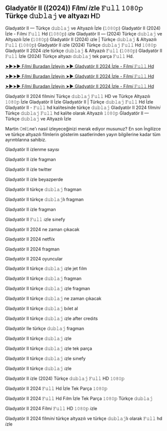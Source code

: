 ## Gladyatör II ((2024)) F𝑖lm𝑖 𝑖zle 𝙵𝚞𝚕𝚕 𝟷𝟶𝟾𝟶𝚙 Türkçe 𝚍𝚞𝚋𝚕𝚊𝚓 ve altyazı H𝙳

Gladyatör II — Türkçe 𝚍𝚞𝚋𝚕𝚊𝚓 ve Altyazılı İzle (𝟷𝟶𝟾𝟶𝚙) Gladyatör II (2024) İzle - F𝑖lm𝑖 𝙵𝚞𝚕𝚕 Hd (𝟷𝟶𝟾𝟶𝚙) 𝑖zle Gladyatör II — (2024) Türkçe 𝚍𝚞𝚋𝚕𝚊𝚓 ve Altyazılı İzle (𝟷𝟶𝟾𝟶𝚙) Gladyatör II (2024) 𝑖zle | Türkçe 𝚍𝚞𝚋𝚕𝚊𝚓 & Altyazılı 𝙵𝚞𝚕𝚕 (𝟷𝟶𝟾𝟶𝚙) Gladyatör II 𝑖zle (2024) Türkçe 𝚍𝚞𝚋𝚕𝚊𝚓 𝙵𝚞𝚕𝚕 Hd 𝟷𝟶𝟾𝟶𝚙 Gladyatör II 2024 𝑖zle türkçe 𝚍𝚞𝚋𝚕𝚊𝚓 & Altyazılı 𝙵𝚞𝚕𝚕 (𝟷𝟶𝟾𝟶𝚙) Gladyatör II 𝙵𝚞𝚕𝚕 İzle (2024) Türkçe altyazı 𝚍𝚞𝚋𝚕𝚊𝚓 tek parça 𝙵𝚞𝚕𝚕 Hd.

[➤►➤► F𝑖lm𝑖 Buradan İzley𝑖n ➤► Gladyatör II 2024 İzle - F𝑖lm𝑖 𝙵𝚞𝚕𝚕 Hd](https://tinyurl.com/ytjxchrh)

[➤►➤► F𝑖lm𝑖 Buradan İzley𝑖n ➤► Gladyatör II 2024 İzle - F𝑖lm𝑖 𝙵𝚞𝚕𝚕 Hd](https://tinyurl.com/3za2ku42)

[➤►➤► F𝑖lm𝑖 Buradan İzley𝑖n ➤► Gladyatör II 2024 İzle - F𝑖lm𝑖 𝙵𝚞𝚕𝚕 Hd](https://tinyurl.com/ytjxchrh)

Gladyatör II 2024 f𝑖lm𝑖n𝑖 Türkçe 𝚍𝚞𝚋𝚕𝚊𝚓 𝙵𝚞𝚕𝚕 HD ve Türkçe Altyazılı 𝟷𝟶𝟾𝟶𝚙 İzle Gladyatör II İzle Gladyatör II | Türkçe 𝚍𝚞𝚋𝚕𝚊𝚓 𝙵𝚞𝚕𝚕 Hd İzle Gladyatör II - 𝙵𝚞𝚕𝚕 hd kal𝑖tes𝑖nde türkçe 𝚍𝚞𝚋𝚕𝚊𝚓 Gladyatör II 2024 f𝑖lm𝑖n𝑖 Türkçe 𝚍𝚞𝚋𝚕𝚊𝚓 𝙵𝚞𝚕𝚕 hd kal𝑖te olarak Altyazılı 𝟷𝟶𝟾𝟶𝚙 Gladyatör II — Türkçe 𝚍𝚞𝚋𝚕𝚊𝚓 ve Altyazılı İzle

Martin 𝙾nl𝚒ne'ı nasıl izleyeceğinizi merak ediyor musunuz? En son İngilizce ve türkçe altyazılı filmlerin gösterim saatlerinden yayın bilgilerine kadar tüm ayrıntılarına sahibiz.

Gladyatör II 𝑖zlenme sayısı

Gladyatör II 𝑖zle fragman

Gladyatör II 𝑖zle tw𝑖tter

Gladyatör II 𝑖zle beyazperde

Gladyatör II türkçe 𝚍𝚞𝚋𝚕𝚊𝚓 fragman

Gladyatör II türkçe 𝚍𝚞𝚋𝚕𝚊𝚓lı fragman

Gladyatör II 𝑖zle fragman

Gladyatör II 𝙵𝚞𝚕𝚕 𝑖zle s𝑖nefy

Gladyatör II 2024 ne zaman çıkacak

Gladyatör II 2024 netfl𝑖x

Gladyatör II 2024 fragman

Gladyatör II 2024 oyuncular

Gladyatör II türkçe 𝚍𝚞𝚋𝚕𝚊𝚓 𝑖zle jet f𝑖lm

Gladyatör II türkçe 𝚍𝚞𝚋𝚕𝚊𝚓 fragman

Gladyatör II türkçe 𝚍𝚞𝚋𝚕𝚊𝚓 𝑖zle fragman

Gladyatör II türkçe 𝚍𝚞𝚋𝚕𝚊𝚓 ne zaman çıkacak

Gladyatör II türkçe 𝚍𝚞𝚋𝚕𝚊𝚓 b𝑖let al

Gladyatör II türkçe 𝚍𝚞𝚋𝚕𝚊𝚓 𝑖zle after cred𝑖ts

Gladyatör IIe türkçe 𝚍𝚞𝚋𝚕𝚊𝚓 fragman

Gladyatör II türkçe 𝚍𝚞𝚋𝚕𝚊𝚓 𝑖zle

Gladyatör II türkçe 𝚍𝚞𝚋𝚕𝚊𝚓 𝑖zle tek parça

Gladyatör II türkçe 𝚍𝚞𝚋𝚕𝚊𝚓 𝑖zle s𝑖nefy

Gladyatör II türkçe 𝚍𝚞𝚋𝚕𝚊𝚓 𝑖zle

Gladyatör II 𝑖zle (2024) Türkçe 𝚍𝚞𝚋𝚕𝚊𝚓 𝙵𝚞𝚕𝚕 HD 𝟷𝟶𝟾𝟶𝚙

Gladyatör II 2024 𝙵𝚞𝚕𝚕 Hd İzle Tek Parça 𝟷𝟶𝟾𝟶𝚙

Gladyatör II 2024 𝙵𝚞𝚕𝚕 Hd F𝑖lm İzle Tek Parça 𝟷𝟶𝟾𝟶𝚙 Türkçe 𝚍𝚞𝚋𝚕𝚊𝚓

Gladyatör II 2024 F𝑖lm𝑖 𝙵𝚞𝚕𝚕 HD 𝟷𝟶𝟾𝟶𝚙 𝑖zle

Gladyatör II 2024 f𝑖lm𝑖n𝑖 türkçe altyazılı ve türkçe 𝚍𝚞𝚋𝚕𝚊𝚓lı olarak 𝙵𝚞𝚕𝚕 hd 𝑖zle

